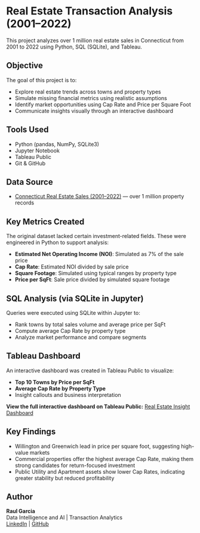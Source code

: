 # Real Estate Transaction Analysis (2001–2022)

This project analyzes over 1 million real estate sales in Connecticut from 2001 to 2022 using Python, SQL (SQLite), and Tableau.

## Objective

The goal of this project is to:
- Explore real estate trends across towns and property types
- Simulate missing financial metrics using realistic assumptions
- Identify market opportunities using Cap Rate and Price per Square Foot
- Communicate insights visually through an interactive dashboard

## Tools Used

- Python (pandas, NumPy, SQLite3)
- Jupyter Notebook
- Tableau Public
- Git & GitHub

## Data Source

- [Connecticut Real Estate Sales (2001–2022)](https://data.ct.gov/Housing-and-Development/Real-Estate-Sales-2001-2022-GL/5mzw-sjtu) — over 1 million property records

## Key Metrics Created

The original dataset lacked certain investment-related fields. These were engineered in Python to support analysis:

- **Estimated Net Operating Income (NOI)**: Simulated as 7% of the sale price
- **Cap Rate**: Estimated NOI divided by sale price
- **Square Footage**: Simulated using typical ranges by property type
- **Price per SqFt**: Sale price divided by simulated square footage

## SQL Analysis (via SQLite in Jupyter)

Queries were executed using SQLite within Jupyter to:
- Rank towns by total sales volume and average price per SqFt
- Compute average Cap Rate by property type
- Analyze market performance and compare segments

## Tableau Dashboard

An interactive dashboard was created in Tableau Public to visualize:
- **Top 10 Towns by Price per SqFt**
- **Average Cap Rate by Property Type**
- Insight callouts and business interpretation

**View the full interactive dashboard on Tableau Public:** [Real Estate Insight Dashboard](https://public.tableau.com/views/Real_Estate_Insight/RealEstateInsight?:language=en-US&publish=yes&:sid=&:redirect=auth&:display_count=n&:origin=viz_share_link)

## Key Findings

- Willington and Greenwich lead in price per square foot, suggesting high-value markets
- Commercial properties offer the highest average Cap Rate, making them strong candidates for return-focused investment
- Public Utility and Apartment assets show lower Cap Rates, indicating greater stability but reduced profitability

## Author

**Raul Garcia**  
Data Intelligence and AI | Transaction Analytics  
[LinkedIn](https://linkedin.com/in/raul-garcia-27a14519b) | [GitHub](https://github.com/R-Garcia24)


